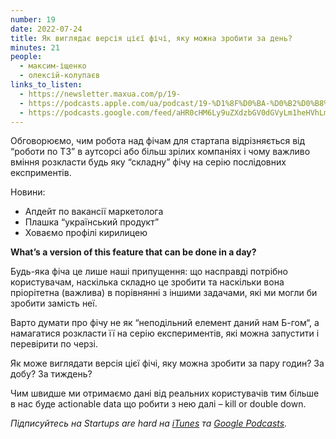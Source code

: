 ```yaml
---
number: 19
date: 2022-07-24
title: Як виглядає версія цієї фічі, яку можна зробити за день?
minutes: 21
people:
  - максим-іщенко
  - олексій-колупаєв
links_to_listen:
  - https://newsletter.maxua.com/p/19-
  - https://podcasts.apple.com/ua/podcast/19-%D1%8F%D0%BA-%D0%B2%D0%B8%D0%B3%D0%BB%D1%8F%D0%B4%D0%B0%D1%94-%D0%B2%D0%B5%D1%80%D1%81%D1%96%D1%8F-%D1%86%D1%96%D1%94%D1%97-%D1%84%D1%96%D1%87%D1%96-%D1%8F%D0%BA%D1%83-%D0%BC%D0%BE%D0%B6%D0%BD%D0%B0-%D0%B7%D1%80%D0%BE%D0%B1%D0%B8%D1%82%D0%B8-%D0%B7%D0%B0-%D0%B4%D0%B5%D0%BD%D1%8C/id1616301447?i=1000570992213
  - https://podcasts.google.com/feed/aHR0cHM6Ly9uZXdzbGV0dGVyLm1heHVhLmNvbS9mZWVk/episode/aHR0cHM6Ly9uZXdzbGV0dGVyLm1heHVhLmNvbS9wLzE5LQ?sa=X&ved=0CAUQkfYCahcKEwjosonmtfj5AhUAAAAAHQAAAAAQAQ
---
```


Обговорюємо, чим робота над фічам для стартапа відрізняється від “роботи по ТЗ”
в аутсорсі або більш зрілих компаніях і чому важливо вміння розкласти будь яку
“складну” фічу на серію послідовних експриментів.

Новини:

- Апдейт по вакансії маркетолога
- Плашка “український продукт”
- Ховаємо профілі кирилицею

**What’s a version of this feature that can be done in a day?**

Будь-яка фіча це лише наші припущення: що насправді потрібно користувачам,
  наскілька складно це зробити та наскільки вона пріорітетна (важлива) в
  порівнянні з іншими задачами, які ми могли би зробити замість неї.

Варто думати про фічу не як “неподільний елемент даний нам Б-гом“, а намагатися
розкласти її на серію експериментів, які можна запустити і перевірити по черзі.

Як може виглядати версія цієї фічі, яку можна зробити за пару годин? За добу?
За тиждень?

Чим швидше ми отримаємо дані від реальних користувачів тим більше в нас буде
actionable data що робити з нею далі – kill or double down.

_Підписуйтесь на Startups are hard на [iTunes][1] та [Google Podcasts][2]._

[1]: https://podcasts.apple.com/ua/podcast/startups-are-hard/id1616301447
[2]: https://www.google.com/podcasts?feed=aHR0cHM6Ly9hcGkuc3Vic3RhY2suY29tL2ZlZWQvcG9kY2FzdC8yNDYzODAucnNz
